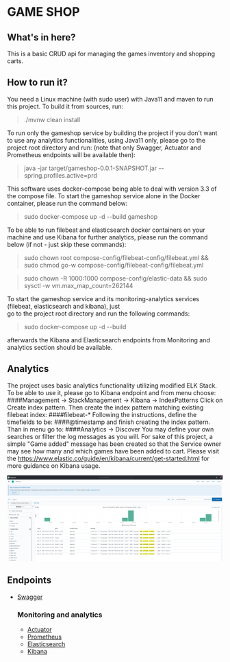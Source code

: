 # GAME SHOP

## What's in here?
This is a basic CRUD api for managing the games inventory and shopping carts.

## How to run it?
You need a Linux machine (with sudo user) with Java11 and maven to run this project.
To build it from sources, run:
> ./mvnw clean install

To run only the gameshop service by building the project if you don't want to use any analytics functionalities,
using Java11 only, please go to the project root directory and run:
(note that only Swagger, Actuator and Prometheus endpoints will be available then):

> java -jar target/gameshop-0.0.1-SNAPSHOT.jar --spring.profiles.active=prd


This software uses docker-compose being able to deal with version 3.3 of the compose file.
To start the gameshop service alone in the Docker container, please run the command below:
> sudo docker-compose up -d --build gameshop

To be able to run filebeat and elasticsearch docker containers on your machine and use Kibana for further analytics, please run the command below
(if not - just skip these commands):
> sudo chown root compose-config/filebeat-config/filebeat.yml &&
> sudo chmod go-w compose-config/filebeat-config/filebeat.yml

> sudo chown -R 1000:1000 compose-config/elastic-data &&
> sudo sysctl -w vm.max_map_count=262144

To start the gameshop service and its monitoring-analytics services
(filebeat, elasticsearch and kibana), just  
go to the project root directory and run the following commands:
> sudo docker-compose up -d --build

afterwards the Kibana and Elasticsearch endpoints from Monitoring and analytics section should be available.

## Analytics
The project uses basic analytics functionality utilizing modified ELK Stack.
To be able to use it, please go to Kibana endpoint and from menu choose:
####Management -> StackManagement -> Kibana -> IndexPatterns
Click on Create index pattern.
Then create the index pattern matching existing filebeat index:
####filebeat-*
Following the instructions, define the timefields to be:
####@timestamp
and finish creating the index pattern.
Than in menu go to: 
####Analytics -> Discover
You may define your own searches or filter the log messages as you will.
For sake of this project, a simple "Game added" message has been created so that
the Service owner may see how many and which games have been added to cart.
Please visit the https://www.elastic.co/guide/en/kibana/current/get-started.html
for more guidance on Kibana usage.

![games.png](games.png)


## Endpoints 
* [Swagger](http://localhost:8080/swagger-ui.html)
  
  ### Monitoring and analytics
  
  * [Actuator](http://localhost:8080/actuator)
  * [Prometheus](http://localhost:8080/actuator/prometheus)
  * [Elasticsearch](http://localhost:9200)
  * [Kibana](http://localhost:5601)